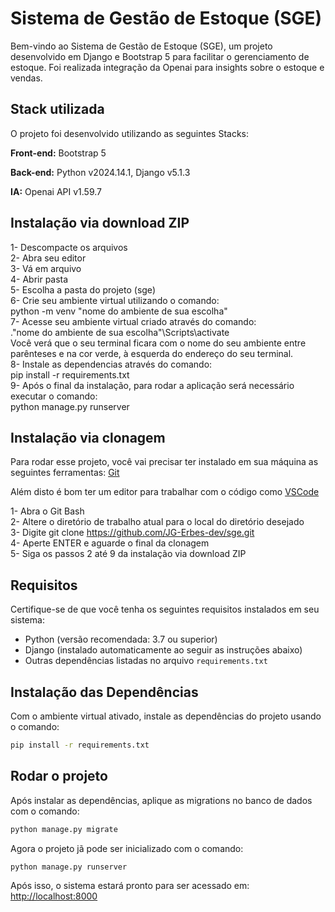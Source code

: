 # Sistema de Gestão de Estoque (SGE)

Bem-vindo ao Sistema de Gestão de Estoque (SGE), um projeto desenvolvido em Django e Bootstrap 5 para facilitar o gerenciamento de estoque.
Foi realizada integração da Openai para insights sobre o estoque e vendas.

## Stack utilizada

O projeto foi desenvolvido utilizando as seguintes Stacks:

**Front-end:** Bootstrap 5 

**Back-end:** Python v2024.14.1, Django v5.1.3

**IA:** Openai API v1.59.7

## Instalação via download ZIP

1- Descompacte os arquivos<br>
2- Abra seu editor<br>
3- Vá em arquivo<br>
4- Abrir pasta<br>
5- Escolha a pasta do projeto (sge)<br>
6- Crie seu ambiente virtual utilizando o comando:<br>
    python -m venv "nome do ambiente de sua escolha"<br>
7- Acesse seu ambiente virtual criado através do comando:<br>
    .\"nome do ambiente de sua escolha"\Scripts\activate<br>
Você verá que o seu terminal ficara com o nome do seu ambiente entre parênteses e na cor verde, à esquerda do endereço do seu terminal.<br>
8- Instale as dependencias através do comando:<br>
    pip install -r requirements.txt<br>
9- Após o final da instalação, para rodar a aplicação será necessário executar o comando:<br>
    python manage.py runserver<br>

## Instalação via clonagem

Para rodar esse projeto, você vai precisar ter instalado em sua máquina as seguintes ferramentas:
[Git](https://git-scm.com)

Além disto é bom ter um editor para trabalhar com o código como [VSCode](https://code.visualstudio.com/)

1- Abra o Git Bash<br>
2- Altere o diretório de trabalho atual para o local do diretório desejado<br>
3- Digite git clone https://github.com/JG-Erbes-dev/sge.git<br>
4- Aperte ENTER e aguarde o final da clonagem<br>
5- Siga os passos 2 até 9 da instalação via download ZIP<br>

## Requisitos

Certifique-se de que você tenha os seguintes requisitos instalados em seu sistema:

- Python (versão recomendada: 3.7 ou superior)
- Django (instalado automaticamente ao seguir as instruções abaixo)
- Outras dependências listadas no arquivo `requirements.txt`


## Instalação das Dependências

Com o ambiente virtual ativado, instale as dependências do projeto usando o comando:
```bash
pip install -r requirements.txt
```


## Rodar o projeto

Após instalar as dependências, aplique as migrations no banco de dados com o comando:
```bash
python manage.py migrate
```

Agora o projeto jã pode ser inicializado com o comando:
```bash
python manage.py runserver
```

Após isso, o sistema estará pronto para ser acessado em:
[http://localhost:8000](http://localhost:8000)